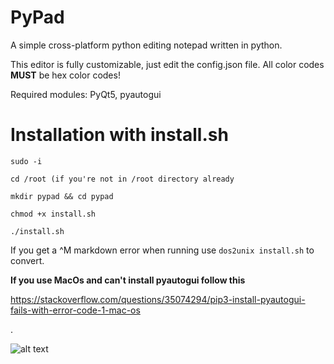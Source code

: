 # PyPad
A simple cross-platform python editing notepad written in python.

This editor is fully customizable, just edit the config.json file. All color codes  **MUST** be hex color codes!

Required modules: PyQt5, pyautogui

# Installation with install.sh
```sudo -i```

```cd /root (if you're not in /root directory already```

```mkdir pypad && cd pypad```

```chmod +x install.sh```

```./install.sh```

If you get a ^M markdown error when running use ```dos2unix install.sh``` to convert.

**If you use MacOs and can't install pyautogui follow this**

https://stackoverflow.com/questions/35074294/pip3-install-pyautogui-fails-with-error-code-1-mac-os

.

![alt text](https://raw.githubusercontent.com/Fuchsiaff/as/master/2018-07-06-003240_800x600_scrot.png)

